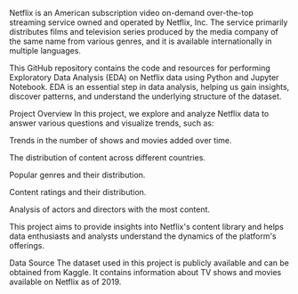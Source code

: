 
Netflix is an American subscription video on-demand over-the-top streaming service owned and operated by Netflix, Inc. The service primarily distributes films and television series produced by the media company of the same name from various genres, and it is available internationally in multiple languages.

This GitHub repository contains the code and resources for performing Exploratory Data Analysis (EDA) on Netflix data using Python and Jupyter Notebook. EDA is an essential step in data analysis, helping us gain insights, discover patterns, and understand the underlying structure of the dataset.

Project Overview
In this project, we explore and analyze Netflix data to answer various questions and visualize trends, such as:

Trends in the number of shows and movies added over time.

The distribution of content across different countries.

Popular genres and their distribution.

Content ratings and their distribution.

Analysis of actors and directors with the most content.

This project aims to provide insights into Netflix's content library and helps data enthusiasts and analysts understand the dynamics of the platform's offerings.

Data Source
The dataset used in this project is publicly available and can be obtained from Kaggle. It contains information about TV shows and movies available on Netflix as of 2019.
